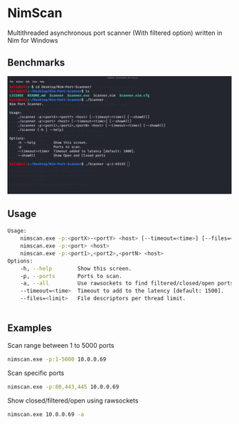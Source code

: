 # NimScan
Multithreaded asynchronous port scanner (With filtered option) written in Nim for Windows

## Benchmarks
![](gif/Scanner.gif)

## Usage
```Bash
Usage:
    nimscan.exe -p:<portX>-<portY> <host> [--timeout=<time>] [--files=<limit of file descriptors>] [-a]
    nimscan.exe -p:<port> <host>
    nimscan.exe -p:<port1>,<port2>,<portN> <host>
Options:
    -h, --help        Show this screen.
    -p, --ports       Ports to scan.
    -a, --all         Use rawsockets to find filtered/closed/open ports (Takes longer and less reliable).       
    --timeout=<time>  Timeout to add to the latency [default: 1500].
    --files=<limit>   File descriptors per thread limit.
    
```
## Examples
Scan range between 1 to 5000 ports

```Bash
nimscan.exe -p:1-5000 10.0.0.69
```

Scan specific ports
```Bash
nimscan.exe -p:80,443,445 10.0.0.69
```

Show closed/filtered/open using rawsockets
```Bash
nimscan.exe 10.0.0.69 -a
```
